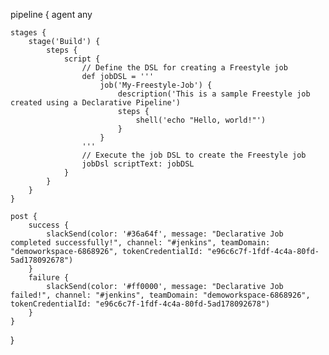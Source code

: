 pipeline {
    agent any
    
    stages {
        stage('Build') {
            steps {
                script {
                    // Define the DSL for creating a Freestyle job
                    def jobDSL = '''
                        job('My-Freestyle-Job') {
                            description('This is a sample Freestyle job created using a Declarative Pipeline')
                            steps {
                                shell('echo "Hello, world!"')
                            }
                        }
                    '''
                    // Execute the job DSL to create the Freestyle job
                    jobDsl scriptText: jobDSL
                }
            }
        }
    }
    
    post {
        success {
            slackSend(color: '#36a64f', message: "Declarative Job completed successfully!", channel: "#jenkins", teamDomain: "demoworkspace-6868926", tokenCredentialId: "e96c6c7f-1fdf-4c4a-80fd-5ad178092678")
        }
        failure {
            slackSend(color: '#ff0000', message: "Declarative Job failed!", channel: "#jenkins", teamDomain: "demoworkspace-6868926", tokenCredentialId: "e96c6c7f-1fdf-4c4a-80fd-5ad178092678")
        }
    }
}
